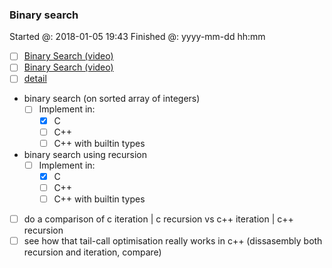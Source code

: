 ### Binary search

Started @: 2018-01-05 19:43
Finished @: yyyy-mm-dd hh:mm

- [ ] [Binary Search (video)](https://www.youtube.com/watch?v=D5SrAga1pno)
- [ ] [Binary Search (video)](https://www.khanacademy.org/computing/computer-science/algorithms/binary-search/a/binary-search)
- [ ] [detail](https://www.topcoder.com/community/data-science/data-science-tutorials/binary-search/)

- binary search (on sorted array of integers)
    - [ ] Implement in:
        - [x] C
        - [ ] C++
        - [ ] C++ with builtin types
- binary search using recursion
    - [ ] Implement in:
        - [x] C
        - [ ] C++
        - [ ] C++ with builtin types

- [ ] do a comparison of c iteration | c recursion vs c++ iteration | c++ recursion
- [ ] see how that tail-call optimisation really works in c++ (dissasembly both recursion and iteration, compare)

<!-- Update makefile for bulding with debug symbols -->
